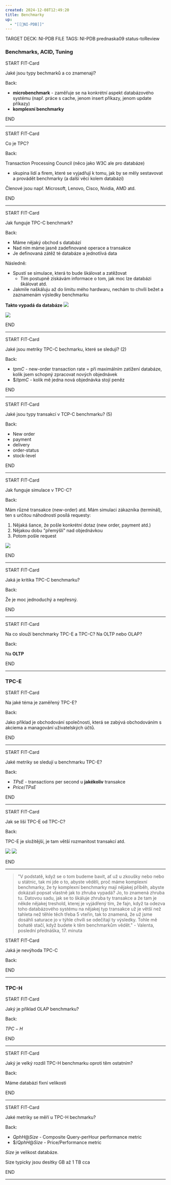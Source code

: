 ```yaml
---
created: 2024-12-08T12:49:20
title: Benchmarky
up:
  - "[[📖NI-PDB]]"
---
```


TARGET DECK: NI-PDB
FILE TAGS: NI-PDB prednaska09 status-toReview

### Benchmarks, ACID, Tuning

START
FIT-Card

Jaké jsou typy bechmarků a co znamenají?

Back:

- **microbenchmark** - zaměřuje se na konkrétní aspekt databázového systému (např. práce s cache, jenom insert příkazy, jenom update příkazy)
- **komplexní benchmarky**

END

---


START
FIT-Card

Co je TPC?

Back:

Transaction Processing Council (něco jako W3C ale pro databáze)
- skupina lidí a firem, které se vyjadřují k tomu, jak by se měly sestavovat a provádět benchmarky (a další věci kolem databází)

<!-- ExampleStart -->
Členové jsou např. Microsoft, Lenovo, Cisco, Nvidia, AMD atd.
<!-- ExampleEnd -->


END

---


START
FIT-Card

Jak funguje TPC-C benchmark?

Back:

- Máme nějaký obchod s databází
- Nad ním máme jasně zadefinované operace a transakce
- Je definovaná zátěž té databáze a jednotlivá data

Následně:
- Spustí se simulace, která to bude škálovat a zatěžovat
	- Tím postupně získávám informace o tom, jak moc lze databázi škálovat atd.
- Jakmile naškáluju až do limitu mého hardwaru, nechám to chvíli bežet a zaznamenám výsledky benchmarku

<!-- ImageStart -->
**Takto vypadá da databáze**
![](../../Assets/Pasted%20image%2020241208133108.png)

![](../../Assets/Pasted%20image%2020241208133101.png)
<!-- ImageEnd -->


END

---


START
FIT-Card

Jaké jsou metriky TPC-C bechmarku, které se sledují? (2)

Back:

- $tpmC$ - new-order transaction rate = při maximálním zatížení databáze, kolik jsem schopný zpracovat nových objednávek
- $\$/tpmC$ - kolik mě jedna nová objednávka stojí peněz 

END

---


START
FIT-Card

Jaké jsou typy transakcí v TCP-C benchmarku? (5)

Back:

- New order
- payment
- delivery
- order-status
- stock-level

END

---


START
FIT-Card

Jak funguje simulace v TPC-C?

Back:

Mám různé transakce (new-order) atd. Mám simulaci zákazníka (terminál), ten s určitou náhodností posílá requesty:
1. Nějaká šance, že pošle konkrétní dotaz (new order, payment atd.)
2. Nějakou dobu "přemýšlí" nad objednávkou
3. Potom pošle request

<!-- ImageStart -->
![](../../Assets/Pasted%20image%2020241208133525.png)
<!-- ImageEnd -->


END

---


START
FIT-Card

Jaká je kritika TPC-C benchmarku?

Back:

Že je moc jednoduchý a nepřesný.

END

---


START
FIT-Card

Na co slouží benchmarky TPC-E a TPC-C? Na OLTP nebo OLAP?

Back:

Na **OLTP**

END

---


### TPC-E


START
FIT-Card

Na jaké téma je zaměřený TPC-E? 

Back:

Jako příklad je obchodování společnosti, která se zabývá obchodováním s akciema a managování uživatelských účtů.

END

---


START
FIT-Card

Jaké metriky se sledují u benchmarku TPC-E?

Back:

- $TPsE$ - transactions per second u **jakékoliv** transakce
- $Price/TPsE$

END

---


START
FIT-Card

Jak se liší TPC-E od TPC-C?

Back:

TPC-E je složitější, je tam větší rozmanitost transakcí atd.

<!-- DetailInfoStart -->
![](../../Assets/Pasted%20image%2020241220111540.png)
![](../../Assets/Pasted%20image%2020241220111612.png)
<!-- DetailInfoEnd -->

END

---

> "V podstatě, když se o tom budeme bavit, ať už u zkoušky nebo nebo u státnic, tak mi jde o to, abyste věděli, proč máme komplexní benchmarky, že ty komplexní benchmarky mají nějakej příběh, abyste dokázali popsat vlastně jak to zhruba vypadá? Jo, to znamená zhruba tu. Datovou sadu, jak se to škáluje zhruba ty transakce a že tam je někde nějakej treshold, kterej je vyjádřený tím, že fajn, když ta odezva toho databázového systému na nějakej typ transakce už je větší než tahleta než těhle těch třeba 5 vteřin, tak to znamená, že už jsme dosáhli saturace jo v týhle chvíli se odečítají ty výsledky. Tohle mě bohatě stačí, když budete k těm benchmarkům vědět." - Valenta, poslední přednáška, 17. minuta


START
FIT-Card

Jaká je nevýhoda TPC-C

Back:



END

---

### TPC-H
START
FIT-Card

Jaký je příklad OLAP benchmarku?

Back:

$TPC-H$

END

---


START
FIT-Card

Jaký je velký rozdíl TPC-H benchmarku oproti těm ostatním?

Back:

Máme databázi fixní velikosti

END

---


START
FIT-Card

Jaké metriky se měří u TPC-H bechmarku?

Back:

- $QphH@Size$ - Composite Query-perHour performance metric
- $\$/QphH@Size$ - Price/Performance metric

$Size$ je velikost databáze.

<!-- DetailInfoStart -->
Size typicky jsou desítky GB až 1 TB cca
<!-- DetailInfoEnd -->

END

---
